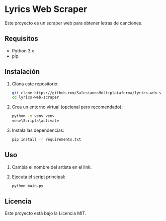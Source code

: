 # Lyrics Web Scraper

Este proyecto es un scraper web para obtener letras de canciones.

## Requisitos

- Python 3.x
- pip

## Instalación

1. Clona este repositorio:
    ```bash
    git clone https://github.com/SalesianosMultiplataforma/lyrics-web-scraper.git
    cd lyrics-web-scraper
    ```

2. Crea un entorno virtual (opcional pero recomendado):
    ```bash
    python -m venv venv
    venv\Scripts\activate
    ```

3. Instala las dependencias:
    ```bash
    pip install -r requirements.txt
    ```

## Uso
1. Cambia el nombre del artista en el link.

2. Ejecuta el script principal:
    ```bash
    python main.py
    ```


## Licencia

Este proyecto está bajo la Licencia MIT.